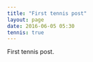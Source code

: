 ```yaml
---
title: "First tennis post"
layout: page
date: 2016-06-05 05:30
tennis: true
---
```


First tennis post.
